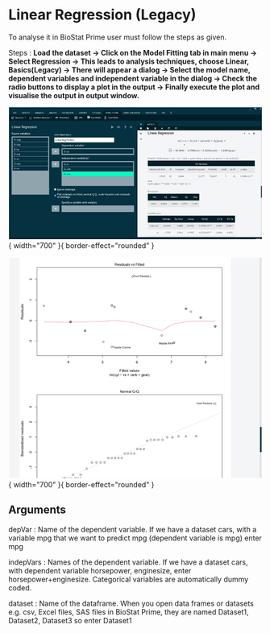 # Linear Regression (Legacy)

To analyse it in BioStat Prime user must follow the steps as given.

Steps
: __Load the dataset -> Click on the Model Fitting tab in main menu -> Select Regression -> This leads to analysis techniques, choose Linear, Basics(Legacy) -> There will appear a dialog -> Select the model name, dependent variables and independent variable in the dialog -> Check the radio buttons to display a plot in the output -> Finally execute the plot and visualise the output in output window.__

![alt text](screenshots/image205.png){ width="700" }{ border-effect="rounded" }

![alt text](screenshots/image206.png){ width="700" }{ border-effect="rounded" }

## Arguments

depVar
: Name of the dependent variable. If we have a dataset cars, with a variable mpg that we want to predict mpg (dependent variable is mpg) enter mpg

indepVars
: Names of the dependent variable. If we have a dataset cars, with dependent variable horsepower, enginesize, enter horsepower+enginesize. Categorical variables are automatically dummy coded.

dataset
: Name of the dataframe. When you open data frames or datasets e.g. csv, Excel files, SAS files in BioStat Prime, they are named Dataset1, Dataset2, Dataset3 so enter Dataset1